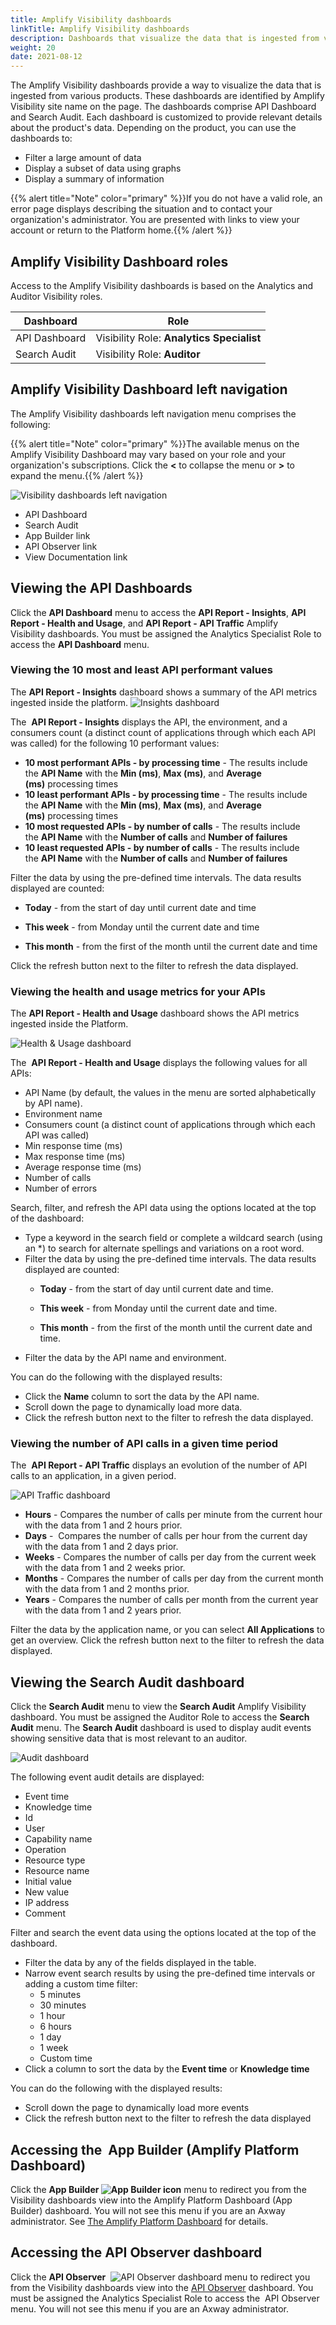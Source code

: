 ```yaml
---
title: Amplify Visibility dashboards
linkTitle: Amplify Visibility dashboards
description: Dashboards that visualize the data that is ingested from various products. 
weight: 20
date: 2021-08-12
---
```


The Amplify Visibility dashboards provide a way to visualize the data that is ingested from various products. These dashboards are identified by Amplify Visibility site name on the page. The dashboards comprise API Dashboard and Search Audit. Each dashboard is customized to provide relevant details about the product's data. Depending on the product, you can use the dashboards to:

* Filter a large amount of data
* Display a subset of data using graphs
* Display a summary of information

{{% alert title="Note" color="primary" %}}If you do not have a valid role, an error page displays describing the situation and to contact your organization's administrator. You are presented with links to view your account or return to the Platform home.{{% /alert %}}

## Amplify Visibility Dashboard roles

Access to the Amplify Visibility dashboards is based on the Analytics and Auditor Visibility roles.

| Dashboard | Role |
| --- | --- |
| API Dashboard | Visibility Role: **Analytics Specialist** |
| Search Audit | Visibility Role: **Auditor** |

## Amplify Visibility Dashboard left navigation

The Amplify Visibility dashboards left navigation menu comprises the following:

{{% alert title="Note" color="primary" %}}The available menus on the Amplify Visibility Dashboard may vary based on your role and your organization's subscriptions. Click the **<** to collapse the menu or **\>** to expand the menu.{{% /alert %}}

![Visibility dashboards left navigation](/Images/visibility_menu_left_menu.png)

* API Dashboard
* Search Audit
* App Builder link
* API Observer link
* View Documentation link

## Viewing the API Dashboards

Click the **API Dashboard** menu to access the **API Report - Insights**, **API Report - Health and Usage**, and **API Report - API Traffic** Amplify Visibility dashboards. You must be assigned the Analytics Specialist Role to access the **API Dashboard** menu.

### Viewing the 10 most and least API performant values

The **API Report - Insights** dashboard shows a summary of the API metrics ingested inside the platform.
![Insights dashboard](/Images/dashboard_insights.png)

The  **API Report - Insights** displays the API, the environment, and a consumers count (a distinct count of applications through which each API was called) for the following 10 performant values:

* **10 most performant APIs - by processing time** \- The results include the **API Name** with the **Min (ms)**, **Max (ms)**, and **Average (ms)** processing times
* **10 least performant APIs - by processing time** - The results include the **API Name** with the **Min (ms)**, **Max (ms)**, and **Average (ms)** processing times
* **10 most requested APIs - by number of calls** - The results include the **API Name** with the **Number of calls** and **Number of failures**
* **10 least requested APIs - by number of calls** - The results include the **API Name** with the **Number of calls** and **Number of failures**

Filter the data by using the pre-defined time intervals. The data results displayed are counted:

* **Today** - from the start of day until current date and time

* **This week** - from Monday until the current date and time
* **This month** - from the first of the month until the current date and time

Click the refresh button next to the filter to refresh the data displayed.

### Viewing the health and usage metrics for your APIs

The **API Report - Health and Usage** dashboard shows the API metrics ingested inside the Platform.

![Health & Usage dashboard](/Images/dashboard_health_and_usage.png)

The  **API Report - Health and Usage** displays the following values for all APIs:

* API Name (by default, the values in the menu are sorted alphabetically by API name).
* Environment name
* Consumers count (a distinct count of applications through which each API was called)
* Min response time (ms)
* Max response time (ms)
* Average response time (ms)
* Number of calls
* Number of errors

Search, filter, and refresh the API data using the options located at the top of the dashboard:

* Type a keyword in the search field or complete a wildcard search (using an \*) to search for alternate spellings and variations on a root word.
* Filter the data by using the pre-defined time intervals. The data results displayed are counted:
    * **Today** - from the start of day until current date and time.

    * **This week** - from Monday until the current date and time.
    * **This month** - from the first of the month until the current date and time.
* Filter the data by the API name and environment.

You can do the following with the displayed results:

* Click the **Name** column to sort the data by the API name.
* Scroll down the page to dynamically load more data.
* Click the refresh button next to the filter to refresh the data displayed.

### Viewing the number of API calls in a given time period

The  **API Report - API Traffic** displays an evolution of the number of API calls to an application, in a given period.

![API Traffic dashboard](/Images/dashboard_api_traffic.png)

* **Hours** \- Compares the number of calls per minute from the current hour with the data from 1 and 2 hours prior.
* **Days** -  Compares the number of calls per hour from the current day with the data from 1 and 2 days prior.
* **Weeks** \- Compares the number of calls per day from the current week with the data from 1 and 2 weeks prior.
* **Months** \- Compares the number of calls per day from the current month with the data from 1 and 2 months prior.
* **Years** - Compares the number of calls per month from the current year with the data from 1 and 2 years prior.

Filter the data by the application name, or you can select **All Applications** to get an overview. Click the refresh button next to the filter to refresh the data displayed.

## Viewing the Search Audit dashboard

Click the **Search Audit** menu to view the **Search Audit** Amplify Visibility dashboard. You must be assigned the Auditor Role to access the **Search Audit** menu. The **Search Audit** dashboard is used to display audit events showing sensitive data that is most relevant to an auditor.

![Audit dashboard](/Images/dashboard_searchaudit.png)

The following event audit details are displayed:

* Event time
* Knowledge time
* Id
* User
* Capability name
* Operation
* Resource type
* Resource name
* Initial value
* New value
* IP address
* Comment

Filter and search the event data using the options located at the top of the dashboard.

* Filter the data by any of the fields displayed in the table.
* Narrow event search results by using the pre-defined time intervals or adding a custom time filter:
    * 5 minutes
    * 30 minutes
    * 1 hour
    * 6 hours
    * 1 day
    * 1 week
    * Custom time
* Click a column to sort the data by the **Event time** or **Knowledge time**

You can do the following with the displayed results:

* Scroll down the page to dynamically load more events
* Click the refresh button next to the filter to refresh the data displayed

## Accessing the  App Builder (Amplify Platform Dashboard)

Click the **App Builder ![App Builder  icon](/Images/tab_app_builder.png)** menu to redirect you from the Visibility dashboards view into the Amplify Platform Dashboard (App Builder) dashboard. You will not see this menu if you are an Axway administrator. See [The Amplify Platform Dashboard](/docs/dashboard_guide/the_dashboards/platform_dashboard/) for details.

## Accessing the API Observer dashboard

Click the **API Observer**  ![API Observer dashboard](/Images/tab_apiobserver.png) menu to redirect you from the Visibility dashboards view into the [API Observer](https://docs.axway.com/bundle/amplify-central/page/docs/saas_api_gateway/quickstart/index.html#monitor-api-traffic) dashboard. You must be assigned the Analytics Specialist Role to access the  API Observer menu. You will not see this menu if you are an Axway administrator.
